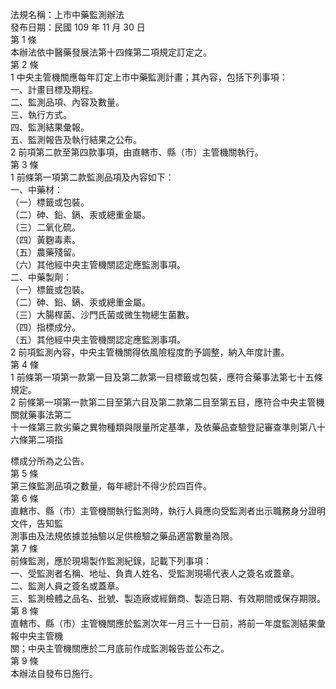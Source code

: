 法規名稱：上市中藥監測辦法  
發布日期：民國 109 年 11 月 30 日  
第 1 條  
本辦法依中醫藥發展法第十四條第二項規定訂定之。  
第 2 條  
1 中央主管機關應每年訂定上市中藥監測計畫；其內容，包括下列事項：  
一、計畫目標及期程。  
二、監測品項、內容及數量。  
三、執行方式。  
四、監測結果彙報。  
五、監測報告及執行結果之公布。  
2 前項第二款至第四款事項，由直轄市、縣（市）主管機關執行。  
第 3 條  
1 前條第一項第二款監測品項及內容如下：  
一、中藥材：  
（一）標籤或包裝。  
（二）砷、鉛、鎘、汞或總重金屬。  
（三）二氧化硫。  
（四）黃麴毒素。  
（五）農藥殘留。  
（六）其他經中央主管機關認定應監測事項。  
二、中藥製劑：  
（一）標籤或包裝。  
（二）砷、鉛、鎘、汞或總重金屬。  
（三）大腸桿菌、沙門氏菌或微生物總生菌數。  
（四）指標成分。  
（五）其他經中央主管機關認定應監測事項。  
2 前項監測內容，中央主管機關得依風險程度酌予調整，納入年度計畫。  
第 4 條  
1 前條第一項第一款第一目及第二款第一目標籤或包裝，應符合藥事法第七十五條規定。  
2 前條第一項第一款第二目至第六目及第二款第二目至第五目，應符合中央主管機關就藥事法第二  
十一條第三款劣藥之異物種類與限量所定基準，及依藥品查驗登記審查準則第八十六條第二項指  


標成分所為之公告。  
第 5 條  
第三條監測品項之數量，每年總計不得少於四百件。  
第 6 條  
直轄市、縣（市）主管機關執行監測時，執行人員應向受監測者出示職務身分證明文件，告知監  
測事由及法規依據並抽驗以足供檢驗之藥品適當數量為限。  
第 7 條  
前條監測，應於現場製作監測紀錄，記載下列事項：  
一、受監測者名稱、地址、負責人姓名、受監測現場代表人之簽名或蓋章。  
二、監測人員之簽名或蓋章。  
三、監測檢體之品名、批號、製造廠或經銷商、製造日期、有效期間或保存期限。  
第 8 條  
直轄市、縣（市）主管機關應於監測次年一月三十一日前，將前一年度監測結果彙報中央主管機  
關；中央主管機關應於二月底前作成監測報告並公布之。  
第 9 條  
本辦法自發布日施行。  


